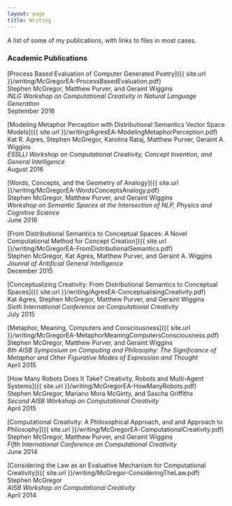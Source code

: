 ```yaml
---
layout: page
title: Writing
---
```


<p class="message">
  A list of some of my publications, with links to files in most cases.
</p>

### Academic Publications


[Process Based Evaluation of Computer Generated Poetry]({{ site.url }}/writing/McGregorEA-ProcessBasedEvaluation.pdf)  
Stephen McGregor, Matthew Purver, and Geraint Wiggins  
*INLG Workshop on Computational Creativity in Natural Language Generation*  
September 2016

[Modeling Metaphor Perception with Distributional Semantics Vector Space Models]({{ site.url }}/writing/AgresEA-ModelingMetaphorPerception.pdf)  
Kat R. Agres, Stephen McGregor, Karolina Rataj, Matthew Purver, Geraint A. Wiggins  
*ESSLLI Workshop on Computational Creativity, Concept Invention, and General Intelligence*  
August 2016

[Words, Concepts, and the Geometry of Analogy]({{ site.url }}/writing/McGregorEA-WordsConceptsAnalogy.pdf)  
Stephen McGregor, Matthew Purver, and Geraint Wiggins  
*Workshop on Semantic Spaces at the Intersection of NLP, Physics and Cognitive Science*  
June 2016

[From Distributional Semantics to Conceptual Spaces: A Novel Computational Method for Concept Creation]({{ site.url }}/writing/McGregorEA-FromDistributionalSemantics.pdf)  
Stephen McGregor, Kat Agres, Matthew Purver, and Geraint A. Wiggins  
*Jounral of Aritificial General Intelligence*  
December 2015

[Conceptualizing Creativity: From Distributional Semantics to Conceptual Spaces]({{ site.url }}/writing/AgresEA-ConceptualisingCreativity.pdf)  
Kat Agres, Stephen McGregor, Matthew Purver, and Geraint Wiggins  
*Sixth International Conference on Computational Creativity*  
July 2015

[Metaphor, Meaning, Computers and Consciousness]({{ site.url }}/writing/McGregorEA-MetaphorMeaningComputersConsciousness.pdf)  
Stephen McGregor, Matthew Purver, and Geraint Wiggins  
*8th AISB Symposium on Computing and Philosophy: The Significance of Metaphor and Other Figurative Modes of Expression and Thought*  
April 2015

[How Many Robots Does It Take?  Creativity, Robots and Multi-Agent Systems]({{ site.url }}/writing/McGregorEA-HowManyRobots.pdf)  
Stephen McGregor, Mariano Mora McGinty, and Sascha Griffiths  
*Second AISB Workshop on Computational Creativity*  
April 2015

[Computational Creativity: A Philosophical Approach, and and Approach to Philosophy]({{ site.url }}/writing/McGregorEA-ComputationalCreativity.pdf)  
Stephen McGregor, Matthew Purver, and Geraint Wiggins  
*Fifth International Conference on Computational Creativity*  
June 2014

[Considering the Law as an Evaluative Mechanism for Computational Creativity]({{ site.url }}/writing/McGregor-ConsideringTheLaw.pdf)  
Stephen McGregor  
*AISB Workshop on Computational Creativity*  
April 2014

